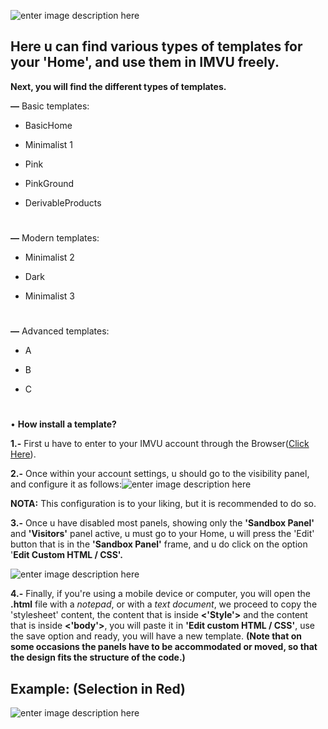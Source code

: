 

![enter image description here](https://i.pinimg.com/originals/ab/0f/45/ab0f456e52f79b0c6905264ef8198eb2.png)

  

## Here u can find various types of templates for your 'Home', and use them in IMVU freely.

  

**Next, you will find the different types of templates.**

  

**—** Basic templates:

  

- BasicHome

- Minimalist 1

- Pink

- PinkGround

- DerivableProducts  
#
**—** Modern templates:

  

- Minimalist 2

- Dark

- Minimalist 3

  #

**—** Advanced templates:

  

- A

- B

- C

#

• **How install a template?**

**1.-** First u have to enter to your IMVU account through the Browser([Click Here](https://www.imvu.com/catalog/web_myaccount.php)).

**2.-** Once within your account settings, u should go to the visibility panel, and configure it as follows:![enter image description here](http://userimages-akm.imvu.com/userdata/04/83/03/80/userpics/Snap_JHTqw5YAoT1068764806.jpg)

**NOTA:** This configuration is to your liking, but it is recommended to do so.

**3.-** Once u have disabled most panels, showing only the **'Sandbox Panel'** and **'Visitors'** panel active, u must go to your Home, u will press the 'Edit' button that is in the **'Sandbox Panel'** frame, and u do click on the option '**Edit Custom HTML / CSS'.**

![enter image description here](http://userimages-akm.imvu.com/userdata/04/83/03/80/userpics/Snap_l7Algk2ds41742864529.jpg)

**4.-** Finally, if you're using a mobile device or computer, you will open the **.html** file with a *notepad*, or with a *text document*, we proceed to copy the 'stylesheet' content, the content that is inside **<'Style'>** and the content that is inside **<'body'>**, you will paste it in **'Edit custom HTML / CSS'**, use the save option and ready, you will have a new template. **(Note that on some occasions the panels have to be accommodated or moved, so that the design fits the structure of the code.)**

## Example: (Selection in Red)
![enter image description here](https://i.imgur.com/S4oybBZ.png)
